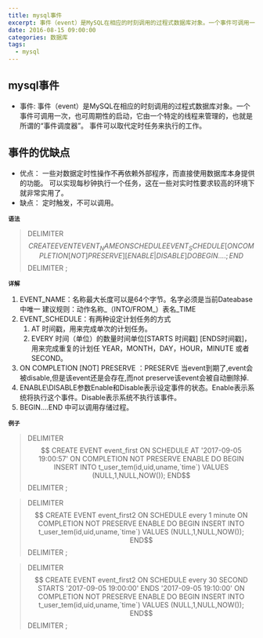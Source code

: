 ```yaml
---
title: mysql事件
excerpt: 事件（event）是MySQL在相应的时刻调用的过程式数据库对象。一个事件可调用一次，也可周期性的启动，它由一个特定的线程来管理的，也就是所谓的“事件调度器”。事件可以取代定时任务来执行的工作。
date: 2016-08-15 09:00:00
categories: 数据库
tags:
  - mysql
---
```


## mysql事件

- 事件:  事件（event）是MySQL在相应的时刻调用的过程式数据库对象。一个事件可调用一次，也可周期性的启动，它由一个特定的线程来管理的，也就是所谓的“事件调度器”。
  事件可以取代定时任务来执行的工作。

## 事件的优缺点

- 优点：
  一些对数据定时性操作不再依赖外部程序，而直接使用数据库本身提供的功能。
  可以实现每秒钟执行一个任务，这在一些对实时性要求较高的环境下就非常实用了。
- 缺点：
  定时触发，不可以调用。

**`语法`**
> DELIMITER $$
> CREATE EVENT EVENT_NAME
> ON SCHEDULE EVENT_SCHEDULE
[ON COMPLETION [NOT] PRESERVE]
[ENABLE | DISABLE]
> DO
> BEGIN
> ....;   
> END$$
> DELIMITER ;

**`详解`**

1. EVENT_NAME：名称最大长度可以是64个字节。名字必须是当前Dateabase中唯一 建议规则：动作名称_（INTO/FROM_）表名_TIME
2. EVENT_SCHEDULE：有两种设定计划任务的方式
    1. AT 时间戳，用来完成单次的计划任务。
    2. EVERY 时间（单位）的数量时间单位[STARTS 时间戳] [ENDS时间戳]，用来完成重复的计划任 YEAR，MONTH，DAY，HOUR，MINUTE
       或者SECOND。
3. ON COMPLETION [NOT] PRESERVE ：PRESERVE 当event到期了,event会被disable,但是该event还是会存在,而not
   preserve该event会被自动删除掉.
4. ENABLE\DISABLE参数Enable和Disable表示设定事件的状态。Enable表示系统将执行这个事件。Disable表示系统不执行该事件。
5. BEGIN....END 中可以调用存储过程。

**`例子`**
> DELIMITER $$
> CREATE EVENT event_first
> ON SCHEDULE AT '2017-09-05 19:00:57'
> ON COMPLETION NOT PRESERVE
> ENABLE
> DO
> BEGIN
> INSERT INTO t_user_tem(id,uid,uname,`time`) VALUES (NULL,1,NULL,NOW());
> END$$
> DELIMITER ;


> DELIMITER $$
> CREATE EVENT event_first2
> ON SCHEDULE every 1 minute
> ON COMPLETION NOT PRESERVE
> ENABLE
> DO
> BEGIN
> INSERT INTO t_user_tem(id,uid,uname,`time`) VALUES (NULL,1,NULL,NOW());
> END$$
> DELIMITER ;


> DELIMITER $$
> CREATE EVENT event_first2
> ON SCHEDULE every 30 SECOND STARTS '2017-09-05 19:00:00' ENDS '2017-09-05 19:10:00'
> ON COMPLETION NOT PRESERVE
> ENABLE
> DO
> BEGIN
> INSERT INTO t_user_tem(id,uid,uname,`time`) VALUES (NULL,1,NULL,NOW());
> END$$
> DELIMITER ;